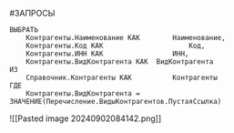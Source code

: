 #ЗАПРОСЫ
```bsl
ВЫБРАТЬ
	Контрагенты.Наименование КАК		Наименование,
	Контрагенты.Код КАК						Код,
	Контрагенты.ИНН КАК					ИНН,
	Контрагенты.ВидКонтрагента КАК	ВидКонтрагента
ИЗ
	Справочник.Контрагенты КАК			Контрагенты
ГДЕ
	Контрагенты.ВидКонтрагента = ЗНАЧЕНИЕ(Перечисление.ВидыКонтрагентов.ПустаяСсылка)
```

![[Pasted image 20240902084142.png]]